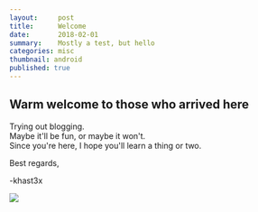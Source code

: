 ```yaml
---
layout:     post
title:      Welcome
date:       2018-02-01
summary:    Mostly a test, but hello
categories: misc
thumbnail: android
published: true
---
```

## Warm welcome to those who arrived here




Trying out blogging.  
Maybe it'll be fun, or maybe it won't.  
Since you're here, I hope you'll learn a thing or two.

Best regards,

-khast3x

![](https://i.imgur.com/gQvCmOz.gif)
